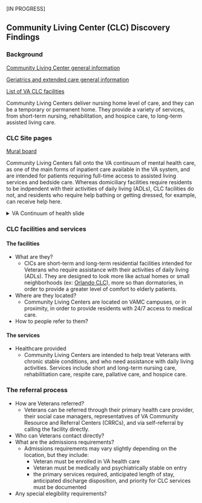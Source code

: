 [IN PROGRESS]

## Community Living Center (CLC) Discovery Findings

### Background

[Community Living Center general information](https://www.va.gov/GERIATRICS/pages/VA_Community_Living_Centers.asp)

[Geriatrics and extended care general information](https://www.patientcare.va.gov/geriatrics.asp)

[List of VA CLC facilities](https://www.va.gov/geriatrics/docs/VA_Community_Living_Center_Locations.pdf)

Community Living Centers deliver nursing home level of care, and they can be a temporary or permanent home. They provide a variety of services, from short-term nursing, rehabilitation, and hospice care, to long-term assisted living care.

### CLC Site pages

[Mural board](https://app.mural.co/t/vaadhoc1321/m/vaadhoc1321/1626443115766/c7cd6759fcfac13269e363dee26fe7d188537eab?sender=u8a90be72499ecb4354e14700)

Community Living Centers fall onto the VA continuum of mental health care, as one of the main forms of inpatient care available in the VA system, and are intended for patients requiring full-time access to assisted living services and bedside care. Whereas domiciliary facilities require residents to be indpendent with their activities of daily living (ADLs), CLC facilities do not, and residents who require help bathing or getting dressed, for example, can receive help here.

<details>
  <summary>VA Continuum of health slide</summary>
  
![VA Continuum of health slide](https://github.com/department-of-veterans-affairs/va.gov-team/blob/master/products/facilities/domiciliaries/discovery/images/VA%20continuum%20of%20health%20-%20Dr.%20Rabenhorst-bell.png?raw=true)
</details>

### CLC facilities and services

#### The facilities

- What are they?
  - ClCs are short-term and long-term residential facilities intended for Veterans who require assistance with their activities of daily living (ADLs). They are designed to look more like actual homes or small neighborhoods (ex: [Orlando CLC](https://www.orlando.va.gov/services/CLC_Pictures.asp)), more so than dormatories, in order to provide a greater level of comfort to elderly patients.
- Where are they located?
  - Community Living Centers are located on VAMC campuses, or in proximity, in order to provide residents with 24/7 access to medical care.
- How to people refer to them?

#### The services

- Healthcare provided
  - Community Living Centers are intended to help treat Veterans with chronic stable conditions, and who need assistance with daily living activities. Services include short and long-term nursing care, rehabilitiation care, respite care, pallative care, and hospice care.

### The referral process

- How are Veterans referred?
  - Veterans can be referred through their primary health care provider, their social case managers, representatives of VA Community Resource and Referral Centers (CRRCs), and via self-referral by calling the facility directly.
- Who can Veterans contact directly?
- What are the admissions requirements?
  - Admissions requirements may vary slightly depending on the location, but they include:
    - Veteran must be enrolled in VA health care
    - Veteran must be medically and psychiatrically stable on entry
    - the primary services required, anticipated length of stay, anticipated discharge disposition, and priority for CLC services must be documented
- Any special elegibility requirements?
